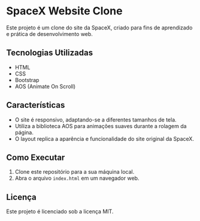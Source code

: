 # SpaceX Website Clone

Este projeto é um clone do site da SpaceX, criado para fins de aprendizado e prática de desenvolvimento web.

## Tecnologias Utilizadas

- HTML
- CSS
- Bootstrap
- AOS (Animate On Scroll)

## Características

- O site é responsivo, adaptando-se a diferentes tamanhos de tela.
- Utiliza a biblioteca AOS para animações suaves durante a rolagem da página.
- O layout replica a aparência e funcionalidade do site original da SpaceX.

## Como Executar

1. Clone este repositório para a sua máquina local.
2. Abra o arquivo `index.html` em um navegador web.

## Licença

Este projeto é licenciado sob a licença MIT.
